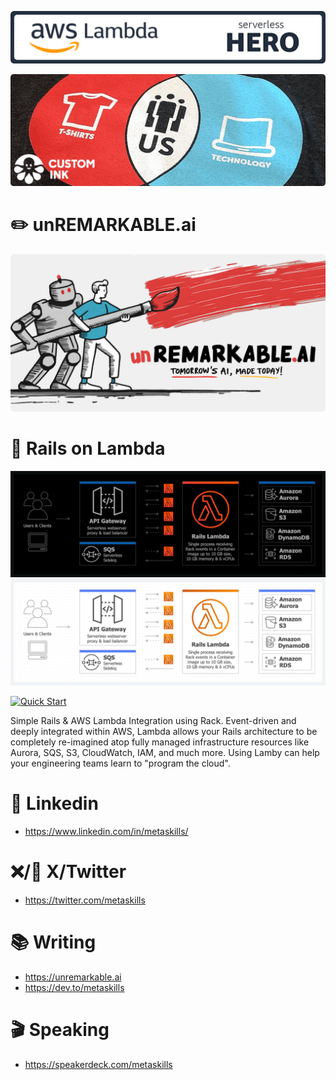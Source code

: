 [![AWS Serverless HEROES!](./aws-hero-banner.png)](https://aws.amazon.com/developer/community/heroes/ken-collins/)

[![Custom Ink](./header-small.png)](https://www.customink.com)

# ✏️ unREMARKABLE.ai

[![Tomorrow's AI, Made Today!](./unremarkable-banner-rounded.png)](https://unremarkable.ai)

# 🚂 Rails on Lambda

![Simple Rails & AWS Lambda Integration using Rack](./lamby-rails-arch-dark.png#gh-dark-mode-only)
![Simple Rails & AWS Lambda Integration using Rack](./lamby-rails-arch-light.png#gh-light-mode-only)

[![Quick Start](https://img.shields.io/static/v1?style=for-the-badge&message=Quick+Start&color=FF9900&logo=awslambda&logoColor=FF9900&label=Guides)](https://lamby.cloud/docs/quick-start)

Simple Rails & AWS Lambda Integration using Rack. Event-driven and deeply integrated within AWS, Lambda allows your Rails architecture to be completely re-imagined atop fully managed infrastructure resources like Aurora, SQS, S3, CloudWatch, IAM, and much more. Using Lamby can help your engineering teams learn to "program the cloud".

# 🔗 Linkedin

* https://www.linkedin.com/in/metaskills/

# ❌/🐣 X/Twitter 

* https://twitter.com/metaskills

# 📚 Writing

* https://unremarkable.ai
* https://dev.to/metaskills

# 🎬 Speaking

* https://speakerdeck.com/metaskills
